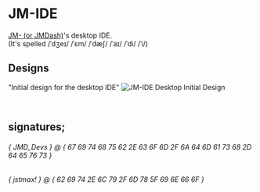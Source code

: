 # JM-IDE
[JM- (or JMDash)](https://github.com/maxwastakenyt/jmdash)'s desktop IDE. \
(It's spelled /ˈdʒeɪ/ /ˈɛm/ /ˈdæʃ/ /ˈaɪ/ /ˈdi/ /ˈi/)

## Designs
"Initial design for the desktop IDE"
![JM-IDE Desktop Initial Design](https://github.com/user-attachments/assets/53ae7dcd-b518-490a-a780-ffca7de78403)

&nbsp;
## signatures;
###### { JMD_Devs } @ { 67 69 74 68 75 62 2E 63 6F 6D 2F 6A 64 6D 61 73 68 2D 64 65 76 73 }
###### { jstmax! } @ { 62 69 74 2E 6C 79 2F 6D 78 5F 69 6E 66 6F }

